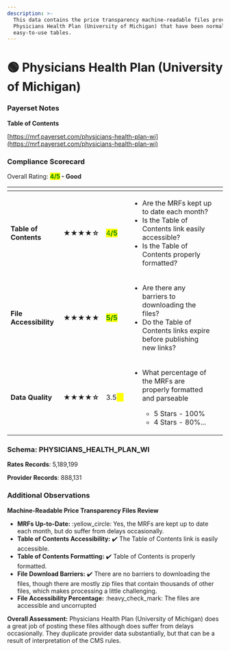```yaml
---
description: >-
  This data contains the price transparency machine-readable files provided by
  Physicians Health Plan (University of Michigan) that have been normalized into
  easy-to-use tables.
---
```


# 🟢 Physicians Health Plan (University of Michigan)

### Payerset Notes

**Table of Contents**

[https://mrf.payerset.com/physicians-health-plan-wi](https://mrf.payerset.com/physicians-health-plan-wi)

### Compliance Scorecard

Overall Rating: <mark style="color:green;">**4/5**</mark>**&#x20;- Good**

<table data-view="cards"><thead><tr><th></th><th></th><th></th><th></th><th data-hidden data-card-cover data-type="files"></th></tr></thead><tbody><tr><td><strong>Table of Contents</strong></td><td><strong>★★★★☆</strong></td><td><mark style="color:green;">4<strong>/5</strong></mark></td><td><ul><li>Are the MRFs kept up to date each month? </li><li>Is the Table of Contents link easily accessible?</li><li>Is the Table of Contents properly formatted?</li></ul></td><td></td></tr><tr><td><strong>File Accessibility</strong></td><td><strong>★★★★★</strong></td><td><mark style="color:green;"><strong>5/5</strong></mark></td><td><ul><li>Are there any barriers to downloading the files?</li><li>Do the Table of Contents links expire before publishing new links?</li></ul></td><td></td></tr><tr><td><strong>Data Quality</strong></td><td><strong>★★★★☆</strong></td><td>3.5<mark style="color:yellow;"><strong>/5</strong></mark></td><td><ul><li><p>What percentage of the MRFs are properly formatted and parseable</p><ul><li>5 Stars - 100%</li><li>4 Stars - 80%...</li></ul></li></ul></td><td></td></tr></tbody></table>

### Schema: PHYSICIANS\_HEALTH\_PLAN\_WI

**Rates Records**: 5,189,199

**Provider Records**: 888,131

### Additional Observations

**Machine-Readable Price Transparency Files Review**

* **MRFs Up-to-Date:** :yellow\_circle: Yes, the MRFs are kept up to date each month, but do suffer from delays occasionally.
* **Table of Contents Accessibility:** ✔️ The Table of Contents link is easily accessible.
* **Table of Contents Formatting:** ✔️ Table of Contents is properly formatted.
* **File Download Barriers:** ✔️ There are no barriers to downloading the files, though there are mostly zip files that contain thousands of other files, which makes processing a little challenging.
* **File Accessibility Percentage:** :heavy\_check\_mark: The files are accessible and uncorrupted

**Overall Assessment:** Physicians Health Plan (University of Michigan) does a great job of posting these files although does suffer from delays occasionally. They duplicate provider data substantially, but that can be a result of interpretation of the CMS rules.
